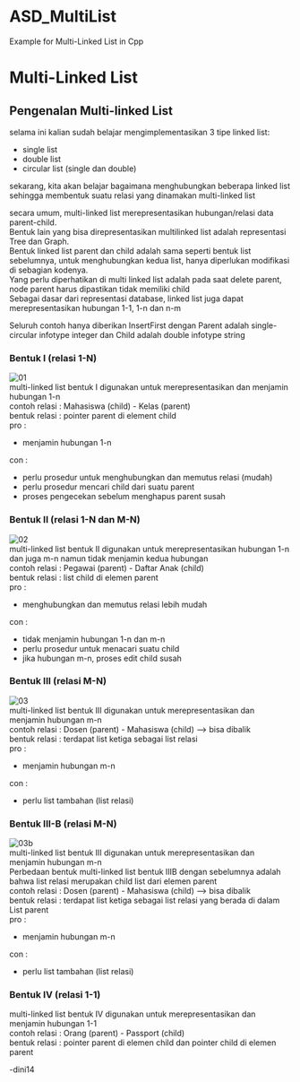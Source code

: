 # ASD_MultiList
Example for Multi-Linked List in Cpp

# Multi-Linked List

## Pengenalan Multi-linked List
selama ini kalian sudah belajar mengimplementasikan 3 tipe linked list:
* single list
* double list
* circular list (single dan double)

sekarang, kita akan belajar bagaimana menghubungkan beberapa linked list sehingga membentuk suatu relasi yang dinamakan multi-linked list

secara umum, multi-linked list merepresentasikan hubungan/relasi data parent-child. <br>
Bentuk lain yang bisa direpresentasikan multilinked list adalah representasi Tree dan Graph.  <br>
Bentuk linked list parent dan child adalah sama seperti bentuk list sebelumnya, untuk menghubungkan kedua list, hanya diperlukan modifikasi di sebagian kodenya.  <br>
Yang perlu diperhatikan di multi linked list adalah pada saat delete parent, node parent harus dipastikan tidak memiliki child <br>
Sebagai dasar dari representasi database, linked list juga dapat merepresentasikan hubungan 1-1, 1-n dan n-m<br>

Seluruh contoh hanya diberikan InsertFirst dengan Parent adalah single-circular infotype integer dan Child adalah double infotype string<br>

### Bentuk I (relasi 1-N)
![01](https://user-images.githubusercontent.com/13241336/36650938-af7d7db4-1ad8-11e8-8a4d-43d83672f50f.png)<br>
multi-linked list bentuk I digunakan untuk merepresentasikan dan menjamin hubungan 1-n <br>
contoh relasi : Mahasiswa (child) - Kelas (parent)<br>
bentuk relasi : pointer parent di element child<br>
pro : <br>
* menjamin hubungan 1-n

con :<br>
* perlu prosedur untuk menghubungkan dan memutus relasi (mudah)
* perlu prosedur mencari child dari suatu parent
* proses pengecekan sebelum menghapus parent susah


### Bentuk II (relasi 1-N dan M-N)
![02](https://user-images.githubusercontent.com/13241336/36650940-b11585f4-1ad8-11e8-9d76-7453248717b0.png)<br>
multi-linked list bentuk II digunakan untuk merepresentasikan hubungan 1-n dan juga m-n namun tidak menjamin kedua hubungan<br>
contoh relasi : Pegawai (parent) - Daftar Anak (child)<br>
bentuk relasi : list child di elemen parent<br>
pro : <br>
* menghubungkan dan memutus relasi lebih mudah

con : <br>
* tidak menjamin hubungan 1-n dan m-n
* perlu prosedur untuk menacari suatu child
* jika hubungan m-n, proses edit child susah


### Bentuk III (relasi M-N)
![03](https://user-images.githubusercontent.com/13241336/36650941-b240fd3c-1ad8-11e8-98ac-3b67ff175467.png)<br>
multi-linked list bentuk III digunakan untuk merepresentasikan dan menjamin hubungan m-n<br>
contoh relasi : Dosen (parent) - Mahasiswa (child)  --> bisa dibalik<br>
bentuk relasi : terdapat list ketiga sebagai list relasi<br>
pro : <br>
* menjamin hubungan m-n

con : <br>
* perlu list tambahan (list relasi)

### Bentuk III-B (relasi M-N)
![03b](https://user-images.githubusercontent.com/13241336/36650943-b360956a-1ad8-11e8-93ae-8ad52dce284b.png)<br>
multi-linked list bentuk III digunakan untuk merepresentasikan dan menjamin hubungan m-n<br>
Perbedaan bentuk multi-linked list bentuk IIIB dengan sebelumnya adalah bahwa list relasi merupakan child list dari elemen parent<br>
contoh relasi : Dosen (parent) - Mahasiswa (child)  --> bisa dibalik<br>
bentuk relasi : terdapat list ketiga sebagai list relasi yang berada di dalam List parent<br>
pro : <br>
* menjamin hubungan m-n

con : <br>
* perlu list tambahan (list relasi)


### Bentuk IV (relasi 1-1)
multi-linked list bentuk IV digunakan untuk merepresentasikan dan menjamin hubungan 1-1<br>
contoh relasi : Orang (parent) - Passport (child)<br>
bentuk relasi : pointer parent di elemen child dan pointer child di elemen parent<br>

-dini14
